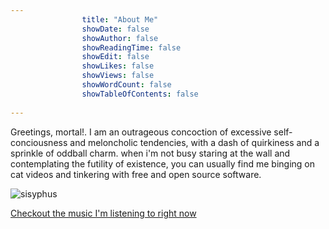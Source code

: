 ```yaml
---
                title: "About Me"
                showDate: false
                showAuthor: false
                showReadingTime: false
                showEdit: false
                showLikes: false
                showViews: false
                showWordCount: false
                showTableOfContents: false
                
---
```



Greetings, mortal!. I am an outrageous concoction  of excessive self-conciousness and meloncholic tendencies, with a dash of quirkiness and a sprinkle of
        oddball charm. when i'm not busy staring at the wall and contemplating the futility of existence, you can usually find me binging on cat videos
        and tinkering with free and open source software.

![sisyphus](avatar.jpg "me when")

[Checkout the music I'm listening to right now](lastfm.html)